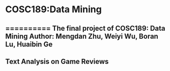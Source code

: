 # COSC189:Data Mining
==========
The final project of COSC189: Data Mining
Author: Mengdan Zhu, Weiyi Wu, Boran Lu, Huaibin Ge
-------
## Text Analysis on Game Reviews
